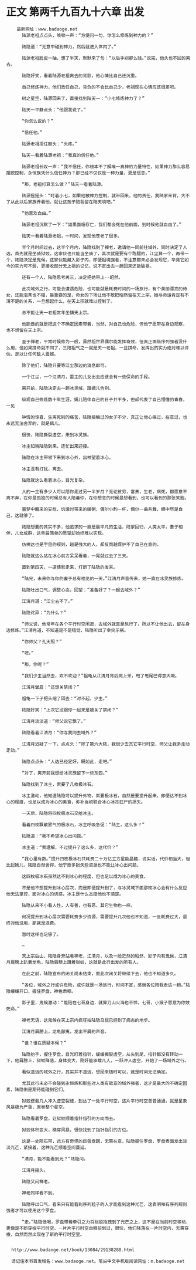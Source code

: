 # 正文 第两千九百九十六章 出发
        最新网址：www.badaoge.net
          陆源老祖点点头，咳嗽一声：“方便问一句，你怎么修炼到神力的？”
      
          陆隐道：“无意中碰到神力，然后就进入体内了。”
      
          陆源老祖脸皮一抽，想了半天，默默来了句：“以后手别那么贱。”说完，他头也不回的离去。
      
          陆隐好笑，看着陆源老祖离去的背影，他心情比自己还沉重。
      
          自己修炼神力，他们放任自己，背负的不会比自己少，老祖现在心情应该很差吧。
      
          树之星空，陆源回来了，直接找到陆天一：“小七修炼神力了？”
      
          陆天一平静点头：“他跟我说了。”
      
          “你怎么说的？”
      
          “信任他。”
      
          陆源老祖捂住额头：“头疼。”
      
          陆天一看着陆源老祖：“我真的信任他。”
      
          陆源老祖长叹一声：“我不信任，你根本不了解唯一真神的力量特性，如果神力那么容易摆脱控制，永恒族凭什么信任神力？那已经不仅仅是一种力量，更是信念。”
      
          “那，老祖打算怎么做？”陆天一看着陆源。
      
          陆源摇摇头：“盯着小七，如果他被神力控制，就带回来，他的责任，我陆家来背，大不了从此以后家族养着他，就让这孩子陪我留在陆天境吧。”
      
          “他喜欢自由。”
      
          陆源老祖沉默了一下：“如果面临存亡，我们都会死在他前面，到时候他就自由了。”
      
          陆天一看着陆源老祖，一时间，发现他苍老了很多。
      
          半个月时间过去，这半个月内，陆隐找到了禅老，邀请他一同前往域外，同时决定了人选，首先就是坐骑狱蛟，这家伙也只能当坐骑了，其次就是要有个跑腿的，江尘算一个，再带一个，陆隐决定是鬼候，这家伙能藏入影子内，即便祖境强者，不注意都未必会发现它，毕竟它如今的实力可不弱，更接收部分无上祖的记忆，说不定出去一趟回来还能破祖。
      
          还有一个人，陆隐思考再三，决定把她带上--昭然。
      
          此次域外之行，可能会遭遇危险，也可能就是耗费时间的一场旅行，有个美丽漂亮的侍女，还能泡茶也不错，最重要的是，命女的下场让他不敢把昭然留在天上宗，她与命运肯定有不清不楚的关系，一旦想起什么，在天上宗就难以控制了。
      
          总不能让天一老祖常年坐镇天上宗。
      
          他能做的就是把这个不确定因素带着，当然，对自己也危险，但他宁愿带在身边观察，也不想留在天上宗。
      
          至于禅老，平常时候修为一般，虽然祖世界偶尔能发挥奇效，但真正面临序列强者没什么用，但如果拼命就不同了，三阳祖气之一就是天一老祖，一旦拼命，发挥出的实力绝对难以评估，足以让任何敌人震撼。
      
          除了他们，陆隐只要等江尘那边的消息即可。
      
          一个江尘，一个江清月，雷主的儿女出去应该会有一些保命的手段。
      
          离开前，陆隐决定去一趟冰灵域，跟嫣儿告别。
      
          纵观自己修炼数十年生涯，嫣儿陪伴自己的日子并不多，但却代表了自己懵懂的青春，一见
      
          钟情的惊喜，生离死别的痛苦，陆隐接触过的女子不少，真正让他心痛过，在意过，也永远无法舍弃的，就是嫣儿。
      
          很快，陆隐撕裂虚空，来到冰灵族。
      
          冰主知晓陆隐到来，连忙出来迎接。
      
          陆隐在冰主带领下来到冰心外，出神望着冰心。
      
          冰主没有打扰，离去。
      
          陆隐就这么看着冰心，目光复杂。
      
          人的一生有多少人可以陪你走过另一半岁月？无论贫穷，富贵，生老，病死，都愿意不离不弃，在你最孤独的时候总有人陪着你，在你想念的时候最想看到，也可以看到的那张笑脸。
      
          噩梦中醒来的安慰，饥饿时带来的暖粥，偶尔小酌一杯，偶尔一曲共舞，眼中尽是自己，这就够了。
      
          陆隐想要的其实不多，他追求的一直是最平凡的生活，陆家回归，人类太平，妻子相伴，儿女成群，这些最简单的愿望却始终难以实现。
      
          仿佛这也是宇宙的规则，越是强大的人，却反而越保护不了自己在意的。
      
          陆隐就这么站在冰心前方呆呆看着，一晃就过去了三天。
      
          直到第四天，一道倩影走来，打断了陆隐的发呆。
      
          “陆兄，未来你与你的妻子总有相见的一天。”江清月声音传来，她一直在冰灵族修炼。
      
          陆隐吐出口气，调整心态，回望：“准备好了？一起去域外？”
      
          江清月道：“江尘去不了。”
      
          陆隐诧异：“为什么？”
      
          “师父说，他常年在各个平行时空闲逛，去域外就真是旅行了，所以不让他出去，留在身边修炼。”江清月道，不知道是不是错觉，陆隐听出了幸灾乐祸。
      
          “你师父？孔天照？”
      
          “嗯。”
      
          “那，你呢？”
      
          “我们少主当然去，欢不欢迎？”祖龟从江清月背后爬上来，甩了甩尾巴得意大喊。
      
          江清月皱眉：“还想关禁闭？”
      
          祖龟一下子把头缩了回去：“对不起，少主。”
      
          陆隐好笑：“上次它没跟你一起来是被关了禁闭？”
      
          江清月淡淡道：“师父说它飘了。”
      
          陆隐看着江清月：“你与我同去域外？”
      
          江清月迟疑了一下，点点头：“除了第六大陆，我很少去其它平行时空，师父让我多走动走动。”
      
          陆隐点点头：“人选已经定好，既如此，走吧。”
      
          “对了，离开前我想给冰灵族留下一些东西。”
      
          陆隐找到了冰主，索要了几枚极冰石。
      
          冰主激动，他知道陆隐可以提升外物，索要极冰石，自然是要提升起来，即便达不到冰心的程度，也足以成为冰心的美食，弥补当初联合冰心冰冻狂尸的损失。
      
          一天后，陆隐将四枚极冰石交给冰主。
      
          看着四枚飘散雾气的极冰石，冰主呼吸急促：“陆主，这么多？”
      
          陆隐道：“我不希望冰心出问题。”
      
          冰主道：“我理解，不过提升了这么多，这代价？”
      
          “我心里有数。”提升四枚极冰石共耗费二十万亿立方星能晶髓，说实话，代价相当大，但比起嫣儿，陆隐自然舍得，他宁愿多损失些资源也不能让冰心出问题。
      
          这四枚极冰石虽然达不到冰心的程度，但也足以成为冰心的美食。
      
          不是他不想提升到冰心层次，而是即便提升到了，与冰灵域下面那枚冰心会有什么反应他无法掌控，面对冰心的诱惑，冰主是什么态度他也不清楚。
      
          陆隐从来不小看人性，人有善，也有恶，其它生物也一样。
      
          何况提升到冰心层次需要耗费多少资源，需要提升几次他也不知道，一旦耗费过大，最终对他没用，那就是浪费。
      
          暂时这样也足够了。
      
          …
      
          天上宗后山，陆隐身旁站着禅老，江清月，以及一脸茫然的昭然，影子内有鬼候，江清月肩膀上趴着龙龟，陆隐肩膀上蹲着狱蛟，这就是此行出发的所有人。
      
          在此之前，陆隐宣布的闭关尚未结束，而此次闭关将继续下去，他也不知道多久。
      
          “各位，域外之行或许危险，或许就是一场旅行，时间不定，感谢各位陪我走这一趟。”陆隐缓缓开口，握住罗盘，神色肃穆。
      
          影子里，鬼候激动：“能陪在七哥身边，就算刀山火海也不怵，七哥，小猴子愿意为你效死命。”
      
          禅老无语，这鬼候在天上宗内疯狂拍陆隐马屁已经到了病态的地步。
      
          江清月肩膀上，龙龟鄙夷，发出不屑的声音。
      
          “谁？谁在质疑本候？”
      
          陆隐抬手，握住罗盘，目光盯着指针，缓缓撕裂虚空，从头到尾，指针都没有转动一下，他肩膀上，狱蛟降落，身体变大，刚好能承载几人，一跃冲入虚空，开始了一场域外之行。
      
          看似遥远的域外之行，其实并不遥远，想回来随时可以，就是时间无法确定。
      
          尤其此行未必不会碰到永恒族和那些对人类有敌意的域外强者，这才是最大的不确定因素，陆隐倒是期待能碰到它们。
      
          狱蛟搭载几人冲入虚空裂缝，到达了一处平行时空，这片平行时空普普通通，就是星象风暴极为严重，席卷整个星空。
      
          陆隐看着罗盘，让狱蛟顺着指针指引的方向而去。
      
          狱蛟体积变大，横穿风暴，很快找到了指针指引的方位。
      
          这是一处陨石带，远方有奇怪的巨兽盘踞，无需在意，陆隐握住罗盘，罗盘表面发出淡淡光芒，紧接着，这种光芒顺着空间蔓延。
      
          “清月，能不能看到光？”陆隐问。
      
          江清月摇头。
      
          陆隐又问禅老。
      
          禅老同样看不到。
      
          陆隐呼出口气，看来只有能看到序列粒子的人才能看到这种光芒，这表明唯有序列规则强者才可以使用这个罗盘。
      
          “走。”陆隐低喝，罗盘带着牵引之力将狱蛟拖拽到了光芒之上，这不是在当前时空移动，更像是不断穿梭平行时空，一片片平行时空自眼前划过，很快，他们降落在一片时空内，无需穿梭，自然而然出现在了新的平行时空里。
      
      
      http://www.badaoge.net/book/13084/29138288.html
      
      请记住本书首发域名：www.badaoge.net。笔尖中文手机版阅读网址：m.badaoge.net